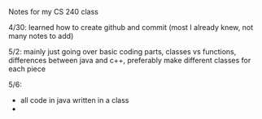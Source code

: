 Notes for my CS 240 class

4/30: learned how to create github and commit (most I already knew, not many notes to add)

5/2: mainly just going over basic coding parts, classes vs functions, differences between java and c++, preferably make different classes for each piece

5/6: 
- all code in java written in a class
- 